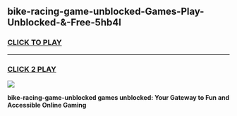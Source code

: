 
## bike-racing-game-unblocked-Games-Play-Unblocked-&-Free-5hb4l
<h3>
<a href="https://premium76.site?title=bike-racing-game-unblocked&ref=24A">CLICK TO PLAY</a></h3>
<hr>

<h3>
<a href="https://premium76.site?title=bike-racing-game-unblocked&ref=24A">CLICK 2 PLAY</a>
  
</h3>

<a href="https://premium76.site?title=bike-racing-game-unblocked&ref=24A"><img src="https://clearcache.store/games.png"></a>


**bike-racing-game-unblocked games unblocked: Your Gateway to Fun and Accessible Online Gaming**
